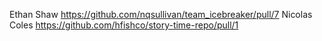 Ethan Shaw https://github.com/nqsullivan/team_icebreaker/pull/7
Nicolas Coles https://github.com/hfishco/story-time-repo/pull/1
